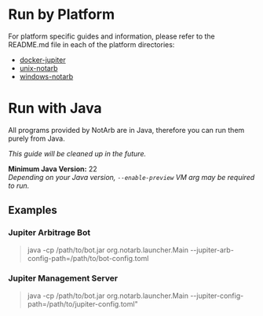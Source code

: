 # Run by Platform
For platform specific guides and information, please refer to the README.md file in each of the platform directories:
- [docker-jupiter](https://github.com/NotArb/Jupiter/tree/main/releases/docker-jupiter)
- [unix-notarb](https://github.com/NotArb/Jupiter/tree/main/releases/unix-notarb)
- [windows-notarb](https://github.com/NotArb/Jupiter/tree/main/releases/windows-notarb)

# Run with Java
All programs provided by NotArb are in Java, therefore you can run them purely from Java.

_This guide will be cleaned up in the future._

**Minimum Java Version:** 22<br>
_Depending on your Java version, `--enable-preview` VM arg may be required to run._

## Examples

### Jupiter Arbitrage Bot
> java -cp /path/to/bot.jar org.notarb.launcher.Main --jupiter-arb-config-path=/path/to/bot-config.toml

### Jupiter Management Server
> java -cp /path/to/bot.jar org.notarb.launcher.Main --jupiter-config-path=/path/to/jupiter-config.toml"